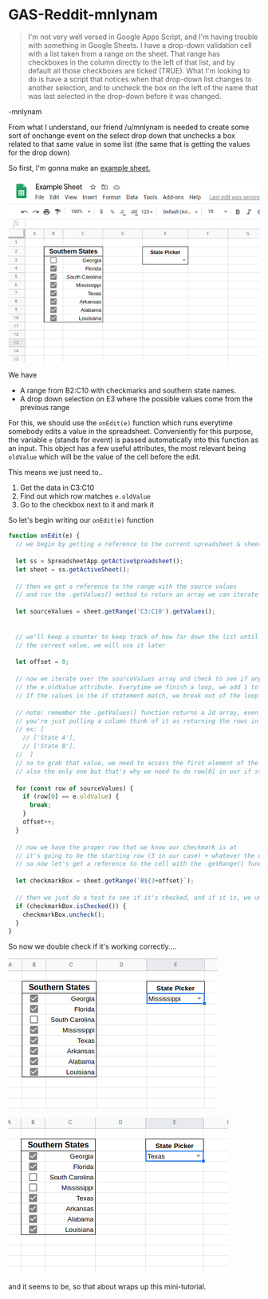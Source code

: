 # GAS-Reddit-mnlynam

> I'm not very well versed in Google Apps Script, and I'm having trouble with something in Google Sheets. I have a drop-down validation cell with a list taken from a range on the sheet. That range has checkboxes in the column directly to the left of that list, and by default all those checkboxes are ticked (TRUE). What I'm looking to do is have a script that notices when that drop-down list changes to another selection, and to uncheck the box on the left of the name that was last selected in the drop-down before it was changed.

-mnlynam


From what I understand, our friend /u/mnlynam is needed to create some sort of onchange event on the select drop down that unchecks a box related to that same value in some list (the same that is getting the values for the drop down)

So first, I'm gonna make an [example sheet.](https://docs.google.com/spreadsheets/d/1LPG1lb4bdh_-DucQN_1r9A2y4yWceDnrso5B6xDgFYw/edit?usp=sharing)

![Image1](/images/1.png)

We have

* A range from B2:C10 with checkmarks and southern state names.
* A drop down selection on E3 where the possible values come from the previous range

For this, we should use the ```onEdit(e)``` function which runs everytime somebody edits a value in the spreadsheet. Conveniently for this purpose, the variable ```e``` (stands for event) is passed automatically into this function as an input. This object has a few useful attributes, the most relevant being ```oldValue``` which will be the value of the cell before the edit. 

This means we just need to..

1. Get the data in C3:C10
2. Find out which row matches ```e.oldValue```
3. Go to the checkbox next to it and mark it

So let's begin writing our ```onEdit(e)``` function

```javascript
function onEdit(e) {
  // we begin by getting a reference to the current spreadsheet & sheet

  let ss = SpreadsheetApp.getActiveSpreadsheet();
  let sheet = ss.getActiveSheet();

  // then we get a reference to the range with the source values
  // and run the .getValues() method to return an array we can iterate over

  let sourceValues = sheet.getRange('C3:C10').getValues();
  

  // we'll keep a counter to keep track of how far down the list until we find
  // the correct value, we will use it later

  let offset = 0;

  // now we iterate over the sourceValues array and check to see if anything matches
  // the e.oldValue attribute. Everytime we finish a loop, we add 1 to the offset
  // If the values in the if statement match, we break out of the loop

  // note: remember the .getValues() function returns a 2d array, even if 
  // you're just pulling a column think of it as returning the rows in the sheet
  // ex: [
    // ['State A'],
    // ['State B'],
  //  ]
  // so to grab that value, we need to access the first element of the array
  // also the only one but that's why we need to do row[0] in our if statement

  for (const row of sourceValues) {
    if (row[0] == e.oldValue) {
      break;
    }
    offset++;
  }

  // now we have the proper row that we know our checkmark is at
  // it's going to be the starting row (3 in our case) + whatever the offset value is
  // so now let's get a reference to the cell with the .getRange() function

  let checkmarkBox = sheet.getRange(`B${3+offset}`);

  // then we just do a test to see if it's checked, and if it is, we uncheck it
  if (checkmarkBox.isChecked()) {
    checkmarkBox.uncheck();
  }
}
```

So now we double check if it's working correctly....

![Image2](/images/2.png)


![Image3](/images/3.png)





and it seems to be, so that about wraps up this mini-tutorial.